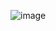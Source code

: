 ![image](https://user-images.githubusercontent.com/88237437/159333744-84968943-2f4d-4ff3-b415-dbb8aa512acf.png)
